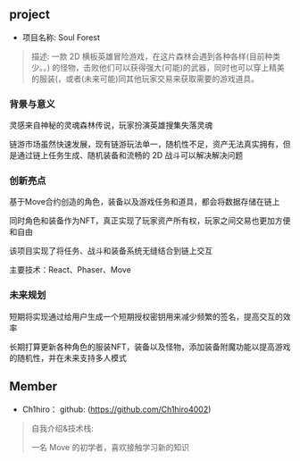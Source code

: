 ## project

- 项目名称: Soul Forest
> 描述: 一款 2D 横板英雄冒险游戏，在这片森林会遇到各种各样(目前种类少。。) 的怪物，击败他们可以获得强大(可能)的武器，同时也可以穿上精美的服装(，或者(未来可能)同其他玩家交易来获取需要的游戏道具。



### 背景与意义

  灵感来自神秘的灵魂森林传说，玩家扮演英雄搜集失落灵魂

  链游市场虽然快速发展，现有链游玩法单一，随机性不足，资产无法真实拥有，但是通过链上任务生成、随机装备和流畅的 2D 战斗可以解决解决问题



### 创新亮点

  基于Move合约创造的角色，装备以及游戏任务和道具，都会将数据存储在链上

  同时角色和装备作为NFT，真正实现了玩家资产所有权，玩家之间交易也更加方便和自由

  该项目实现了将任务、战斗和装备系统无缝结合到链上交互

  主要技术：React、Phaser、Move 



### 未来规划

  短期将实现通过给用户生成一个短期授权密钥用来减少频繁的签名，提高交互的效率

  长期打算更新各种角色的服装NFT，装备以及怪物，添加装备附魔功能以提高游戏的随机性，并在未来支持多人模式




## Member
- Ch1hiro：  github: (https://github.com/Ch1hiro4002)
> 自我介绍&技术栈:  
>
> 一名 Move 的初学者，喜欢接触学习新的知识



